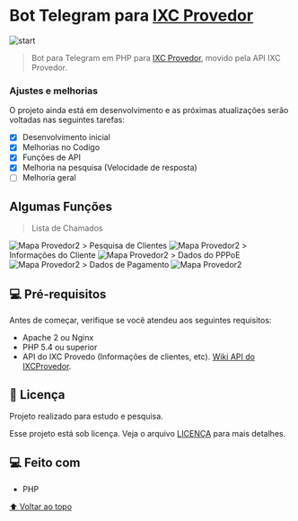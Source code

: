 # Bot Telegram para [IXC Provedor](https://www.ixcsoft.com.br/ixcprovedor/)

<!---Esses são exemplos. Veja https://shields.io para outras pessoas ou para personalizar este conjunto de escudos. Você pode querer incluir dependências, status do projeto e informações de licença aqui--->

<img src="Telegram_JYr39n9y0f.png" alt="start">

> Bot para Telegram em PHP para [IXC Provedor](https://www.ixcsoft.com.br/ixcprovedor/), movido pela API IXC Provedor.

### Ajustes e melhorias

O projeto ainda está em desenvolvimento e as próximas atualizações serão voltadas nas seguintes tarefas:

- [x] Desenvolvimento inicial
- [x] Melhorias no Codigo
- [x] Funções de API
- [x] Melhoria na pesquisa (Velocidade de resposta)
- [ ] Melhoria geral

## Algumas Funções

> Lista de Chamados
<img src="Telegram_OmbPdbxEH9.png" alt="Mapa Provedor2">
> Pesquisa de Clientes
<img src="Telegram_go6pqoq9Vo.png" alt="Mapa Provedor2">
> Informações do Cliente
<img src="Telegram_hk3r9EQzXo.png" alt="Mapa Provedor2">
> Dados do PPPoE
<img src="Telegram_1v9ISOIev4.png" alt="Mapa Provedor2">
> Dados de Pagamento
<img src="Telegram_mC48DQNNwq.png" alt="Mapa Provedor2">


## 💻 Pré-requisitos

Antes de começar, verifique se você atendeu aos seguintes requisitos:
<!---Estes são apenas requisitos de exemplo. Adicionar, duplicar ou remover conforme necessário--->
* Apache 2 ou Nginx
* PHP 5.4 ou superior
* API do IXC Provedo (Informações de clientes, etc). [Wiki API do IXCProvedor](https://wikiapiprovedor.ixcsoft.com.br/).

## 📝 Licença
Projeto realizado para estudo e pesquisa.

Esse projeto está sob licença. Veja o arquivo [LICENÇA](LICENSE.md) para mais detalhes.

## 💻 Feito com
* PHP

[⬆ Voltar ao topo](#mapa_provedo)<br>
